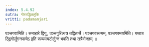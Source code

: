```yaml
---
index: 5.4.92
sutra: गोरतद्धितलुकि
vritti: padamanjari
---
```


 पञ्चगवामिति। समाहारे द्विगुः, पञ्चगुरित्यत्र तद्वितार्थे। पञ्चगवरूप्यम्, पञ्चगवमयमिति। यथात्र ठ्द्विगोर्लुगनपत्येऽ इति रूप्यमयटोर्लुग्न भवति तथा तत्रैवोक्तम् ॥